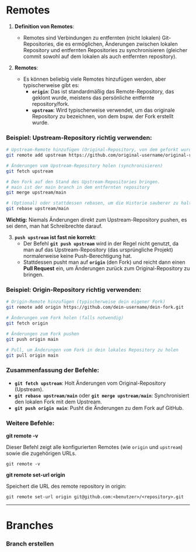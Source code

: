 # Remotes

1. **Definition von Remotes**:    
    - Remotes sind Verbindungen zu entfernten (nicht lokalen) Git-Repositories, die es ermöglichen, Änderungen zwischen lokalen Repository und entfernten Repositories zu synchronisieren (gleicher commit sowohl auf dem lokalen als auch entfernten repository).
    
1. **Remotes**:
    - Es können beliebig viele Remotes hinzufügen werden, aber typischerweise gibt es:
        - **`origin`**: Das ist standardmäßig das Remote-Repository, das geklont wurde, meistens das persönliche entfernte repository/fork.
        - **`upstream`**: Wird typischerweise verwendet, um das originale Repository zu bezeichnen, von dem bspw. der Fork erstellt wurde.

### Beispiel: **Upstream-Repository** richtig verwenden:

```bash
# Upstream-Remote hinzufügen (Original-Repository, von dem geforkt wurde)
git remote add upstream https://github.com/original-username/original-repository.git

# Änderungen vom Upstream-Repository holen (synchronisieren)
git fetch upstream

# Den Fork auf den Stand des Upstream-Repositories bringen.
# main ist der main branch in dem entfernten repository
git merge upstream/main

# (Optional) oder stattdessen rebasen, um die Historie sauberer zu halten:
git rebase upstream/main

```

**Wichtig:** Niemals Änderungen direkt zum Upstream-Repository pushen, es sei denn, man hat Schreibrechte darauf.

3. **`push upstream` ist fast nie korrekt**:
    - Der Befehl **`git push upstream`** wird in der Regel nicht genutzt, da man auf das Upstream-Repository (das ursprüngliche Projekt) normalerweise keine Push-Berechtigung hat.
    - Stattdessen pusht man auf **`origin`** (den Fork) und reicht dann einen **Pull Request** ein, um Änderungen zurück zum Original-Repository zu bringen.

### Beispiel: **Origin-Repository** richtig verwenden:

```bash
# Origin-Remote hinzufügen (typischerweise dein eigener Fork)
git remote add origin https://github.com/dein-username/dein-fork.git

# Änderungen vom Fork holen (falls notwendig)
git fetch origin

# Änderungen zum Fork pushen
git push origin main

# Pull, um Änderungen vom Fork in dein lokales Repository zu holen
git pull origin main

```

### Zusammenfassung der Befehle:

- **`git fetch upstream`**: Holt Änderungen vom Original-Repository (Upstream).
- **`git rebase upstream/main`** oder **`git merge upstream/main`**: Synchronisiert den lokalen Fork mit dem Upstream.
- **`git push origin main`**: Pusht die Änderungen zu dem Fork auf GitHub.

### Weitere Befehle:

**git remote -v**

Dieser Befehl zeigt alle konfigurierten Remotes (wie `origin` und `upstream`) sowie die zugehörigen URLs.
```shell
git remote -v
```

**git remote set-url origin**

Speichert die URL des remote repository in origin:
```shell
git remote set-url origin git@github.com:<benutzer>/<repository>.git
```

---

# Branches

### Branch erstellen

```shell

```